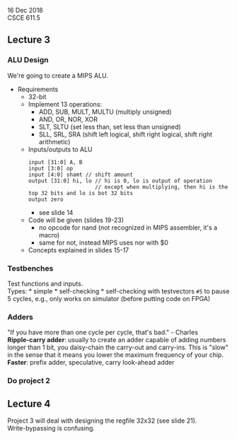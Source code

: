 16 Dec 2018   
CSCE 611.5  

## Lecture 3

### ALU Design

We're going to create a MIPS ALU.
* Requirements
    * 32-bit
    * Implement 13 operations:
        * ADD, SUB, MULT, MULTU (multiply unsigned)
        * AND, OR, NOR, XOR
        * SLT, SLTU (set less than, set less than unsigned)
        * SLL, SRL, SRA (shift left logical, shift right logical, shift right arithmetic)
    * Inputs/outputs to ALU
        ```
        input [31:0] A, B
        input [3:0] op
        input [4:0] shamt // shift amount
        output [31:0] hi, lo // hi is 0, lo is output of operation
                             // except when multiplying, then hi is the top 32 bits and lo is bot 32 bits
        output zero
        ```
        * see slide 14
    * Code will be given (slides 19-23)
        * no opcode for nand (not recognized in MIPS assembler, it's a macro)
        * same for not, instead MIPS uses nor with $0
    * Concepts explained in slides 15-17

### Testbenches

Test functions and inputs.  
Types:
    * simple
    * self-checking
    * self-checking with testvectors
`#5` to pause 5 cycles, e.g., only works on simulator (before putting code on FPGA)

### Adders

"If you have more than one cycle per cycle, that's bad." - Charles  
**Ripple-carry adder**: usually to create an adder capable of adding numbers longer than 1 bit, you daisy-chain the carry-out and carry-ins. This is "slow" in the sense that it means you lower the maximum frequency of your chip.   
**Faster**: prefix adder, speculative, carry look-ahead adder

### Do project 2

## Lecture 4

Project 3 will deal with designing the regfile 32x32 (see slide 21).  
Write-bypassing is confusing.  
